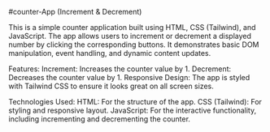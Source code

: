  
#counter-App (Increment & Decrement)

This is a simple counter application built using HTML, CSS (Tailwind), and JavaScript.
The app allows users to increment or decrement a displayed number by clicking the corresponding buttons.
It demonstrates basic DOM manipulation, event handling, and dynamic content updates.

Features:
Increment: Increases the counter value by 1.
Decrement: Decreases the counter value by 1.
Responsive Design: The app is styled with Tailwind CSS to ensure it looks great on all screen sizes.

Technologies Used:
HTML: For the structure of the app.
CSS (Tailwind): For styling and responsive layout.
JavaScript: For the interactive functionality, including incrementing and decrementing the counter.
